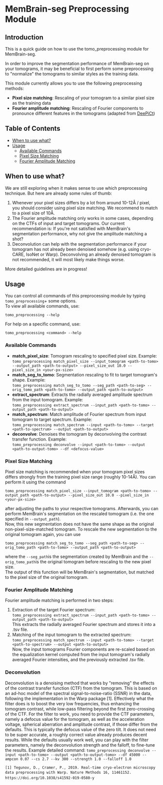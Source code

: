 # MemBrain-seg Preprocessing Module

## Introduction

This is a quick guide on how to use the tomo_preprocessing module for MemBrain-seg. 

In order to improve the segmentation performance of MemBrain-seg on your tomograms,
it may be beneficial to first perform some preprocessing to "normalize" the tomograms
to similar styles as the training data.

This module currently allows you to use the following preprocessing methods:
- **Pixel size matching**: Rescaling of your tomogram to a similar pixel size as the training data
- **Fourier amplitude matching**: Rescaling of Fourier components to pronounce different features in the tomograms (adapted from [DeePiCt](https://github.com/ZauggGroup/DeePiCt))

## Table of Contents
- [When to use what?](#when-to-use-what)
- [Usage](#usage)
  - [Available Commands](#available-commands)
  - [Pixel Size Matching](#pixel-size-matching)
  - [Fourier Amplitude Matching](#fourier-amplitude-matching)


## When to use what?

We are still exploring when it makes sense to use which preprocessing technique. But here are 
already some rules of thumb:

1. Whenever your pixel sizes differs by a lot from around 10-12&Aring; / pixel, you should consider using pixel size matching. We recommend to match to a pixel size of 10&Aring;.
2. The Fourier amplitude matching only works in some cases, depending on the CTFs of input 
and target tomograms. Our current recommendation is: If you're not satisfied with MemBrain's 
segmentation performance, why not give the amplitude matching a shot?
3. Deconvolution can help with the segmentation performance if your tomogram has not already been denoised somehow (e.g. using cryo-CARE, IsoNet or Warp). Deconvolving an already denoised tomogram is not recommended, it will most likely make things worse.

More detailed guidelines are in progress!

## Usage
You can control all commands of this preprocessing module by typing `tomo_preprocessing`+ some options.  
To view all available commands, use:

`tomo_preprocessing --help`

For help on a specific command, use:

`tomo_preprocessing <command> --help`

### **Available Commands**


- **match_pixel_size**: Tomogram rescaling to specified pixel size. Example:  
`tomo_preprocessing match_pixel_size --input_tomogram <path-to-tomo> --output_path <path-to-output> --pixel_size_out 10.0 --pixel_size_in <your-px-size>`
- **match_seg_to_tomo**: Segmentation rescaling to fit to target tomogram's shape. Example:  
`tomo_preprocessing match_seg_to_tomo --seg_path <path-to-seg> --orig_tomo_path <path-to-tomo> --output_path <path-to-output>`
- **extract_spectrum**: Extracts the radially averaged amplitude spectrum from the input tomogram. Example:  
`tomo_preprocessing extract_spectrum --input_path <path-to-tomo> --output_path <path-to-output>`
- **match_spectrum**: Match amplitude of Fourier spectrum from input tomogram to target spectrum. Example:  
`tomo_preprocessing match_spectrum --input <path-to-tomo> --target <path-to-spectrum> --output <path-to-output>`
- **deconvolve**: Denoises the tomogram by deconvolving the contrast transfer function. Example:  
`tomo_preprocessing deconvolve --input <path-to-tomo> --output <path-to-output-tomo> --df <defocus-value>`

### **Pixel Size Matching**
Pixel size matching is recommended when your tomogram pixel sizes differs strongly from the training pixel size range (roughly 10-14&Aring;). You can perform it using the command

`tomo_preprocessing match_pixel_size --input_tomogram <path-to-tomo> --output_path <path-to-output> --pixel_size_out 10.0 --pixel_size_in <your-px-size>`

after adjusting the paths to your respective tomograms.
Afterwards, you can perform MemBrain's segmentation on the rescaled tomogram (i.e. the one specified in `--output_path`).  
Now, this new segmentation does not have the same shape as the original non-pixel-size-matched tomogram. To rescale the new segmentation to the original tomogram again, you can use

`tomo_preprocessing match_seg_to_tomo --seg_path <path-to-seg> --orig_tomo_path <path-to-tomo> --output_path <path-to-output>`

where the `--seg_path`is the segmentation created by MemBrain and the `--orig_tomo_path`is the original tomogram before rescaling to the new pixel size.  
The output of this function will be MemBrain's segmentation, but matched to the pixel size of the original tomogram.


### **Fourier Amplitude Matching**
Fourier amplitude matching is performed in two steps:

1. Extraction of the target Fourier spectrum:  
`tomo_preprocessing extract_spectrum --input_path <path-to-tomo> --output_path <path-to-output>`  
This extracts the radially averaged Fourier spectrum and stores it into a .tsv file.
2. Matching of the input tomogram to the extracted spectrum:  
`tomo_preprocessing match_spectrum --input <path-to-tomo> --target <path-to-spectrum> --output <path-to-output>`  
Now, the input tomograms Fourier components are re-scaled based on the equalization kernel computed from the input tomogram's radially averaged Fourier intensities, and the previously extracted .tsv file.

### **Deconvolution**

Deconvolution is a denoising method that works by "removing" the effects of the contrast transfer function (CTF) from the tomogram. This is based on an ad-hoc model of the spectral signal-to-noise-ratio (SSNR) in the data, following the implementation in the Warp package [1]. Effectively what the filter does is to boost the very low frequencies, thus enhancing the tomogram contrast, while low-pass filtering beyond the first zero-crossing of the CTF.
For the filter to work, you need to provide the CTF parameters, namely a defocus value for the tomogram, as well as the acceleration voltage, spherical aberration and amplitude contrast, if those differ from the defaults. This is typically the defocus value of the zero tilt. It does not need to be super accurate, a roughly correct value already produces decent results. While the defaults usually work well, you can play with the filter parameters, namely the deconvolution strength and the falloff, to fine-tune the results.
Example detailed command:
`tomo_preprocessing deconvolve --input <path-to-tomo> --output <path-to-output-tomo> --df 45000 --ampcon 0.07 --cs 2.7 --kv 300 --strength 1.0 --falloff 1.0`

```
[1] Tegunov, D., Cramer, P., 2019. Real-time cryo-electron microscopy data preprocessing with Warp. Nature Methods 16, 11461152. https://doi.org/10.1038/s41592-019-0580-y
```